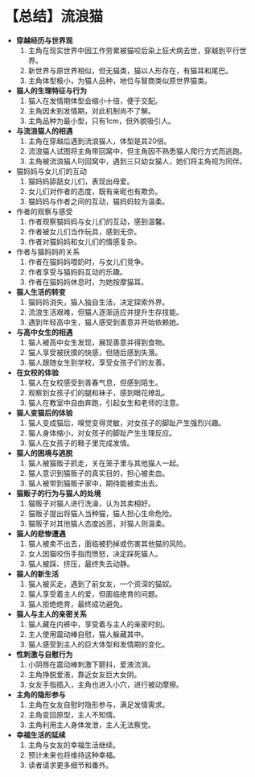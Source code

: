 # 【总结】流浪猫

-   **穿越经历与世界观**
    1.  主角在现实世界中因工作劳累被猫咬后染上狂犬病去世，穿越到平行世界。
    2.  新世界与原世界相似，但无猫类，猫以人形存在，有猫耳和尾巴。
    3.  主角体型极小，为猫人品种，地位与智商类似原世界猫类。
-   **猫人的生理特征与行为**
    1.  猫人在发情期体型会缩小十倍，便于交配。
    2.  主角因未到发情期，对此机制尚不了解。
    3.  主角品种为最小型，只有1cm，但外貌吸引人。
-   **与流浪猫人的相遇**
    1.  主角在穿越后遇到流浪猫人，体型是其20倍。
    2.  流浪猫人试图将主角带回窝中，但主角因不熟悉猫人爬行方式而逃跑。
    3.  主角被流浪猫人叼回窝中，遇到三只幼女猫人，她们将主角视为同伴。
-   猫妈妈与女儿们的互动
    1.  猫妈妈舔舐女儿们，表现出母爱。
    2.  女儿们对作者的态度，既有亲昵也有欺负。
    3.  猫妈妈与作者之间的互动，猫妈妈较为温柔。
-   作者的观察与感受
    1.  作者观察猫妈妈与女儿们的互动，感到温馨。
    2.  作者被女儿们当作玩具，感到无奈。
    3.  作者对猫妈妈和女儿们的情感复杂。
-   作者与猫妈妈的关系
    1.  作者在猫妈妈喂奶时，与女儿们竞争。
    2.  作者享受与猫妈妈互动的乐趣。
    3.  作者在猫妈妈休息时，为她按摩猫耳。
-   **猫人生活的转变**
    1.  猫妈妈消失，猫人独自生活，决定探索外界。
    2.  流浪生活艰难，但猫人逐渐适应并提升生存技能。
    3.  遇到年轻高中生，猫人感受到善意并开始依赖她。
-   **与高中女生的相遇**
    1.  猫人被高中女生发现，展现善意并得到食物。
    2.  猫人享受被抚摸的快感，但随后感到失落。
    3.  猫人跟随女生到学校，享受女孩子们的友善。
-   **在女校的体验**
    1.  猫人在女校感受到青春气息，但感到陌生。
    2.  观察到女孩子们的腿和袜子，感到眼花缭乱。
    3.  猫人在教室中自由奔跑，引起女生和老师的注意。
-   **猫人变猫后的体验**
    1.  猫人变成猫后，嗅觉变得灵敏，对女孩子的脚趾产生强烈兴趣。
    2.  猫人身体缩小，对女孩子的脚趾产生生理反应。
    3.  猫人在女孩子的鞋子里完成发情。
-   **猫人的困境与逃脱**
    1.  猫人被猫贩子抓走，关在笼子里与其他猫人一起。
    2.  猫人意识到猫贩子的真实目的，担心被卖血。
    3.  猫人被带到猫贩子家中，期待能被卖出去。
-   **猫贩子的行为与猫人的处境**
    1.  猫贩子对猫人进行洗澡，认为其卖相好。
    2.  猫贩子提出将猫人当种猫，猫人担心生命危险。
    3.  猫贩子对其他猫人态度凶恶，对猫人则温柔。
-   **猫人的悲惨遭遇**
    1.  猫人被卖不出去，面临被扔掉或伤害其他猫的风险。
    2.  女人因猫咬伤手指而愤怒，决定踩死猫人。
    3.  猫人被踩、挤压，最终失去动静。
-   **猫人的新生活**
    1.  猫人被买走，遇到了前女友，一个资深的猫奴。
    2.  猫人享受着主人的爱，但面临绝育的问题。
    3.  猫人拒绝绝育，最终成功避免。
-   **猫人与主人的亲密关系**
    1.  猫人藏在内裤中，享受着与主人的亲密时刻。
    2.  主人使用震动棒自慰，猫人躲藏其中。
    3.  猫人感受到主人的巨大体型和发情期的变化。
-   **性刺激与自慰行为**
    1.  小阴唇在震动棒刺激下颤抖，爱液流淌。
    2.  主角挣脱爱液，靠近女友巨大女阴。
    3.  女友手指插入，主角也进入小穴，进行被动摩擦。
-   **主角的隐形参与**
    1.  主角在女友自慰时隐形参与，满足发情需求。
    2.  主角变回原型，主人不知情。
    3.  主角利用主人身体发泄，主人无法察觉。
-   **幸福生活的延续**
    1.  主角与女友的幸福生活继续。
    2.  预计未来也将维持这种幸福。
    3.  读者请求更多细节和番外。